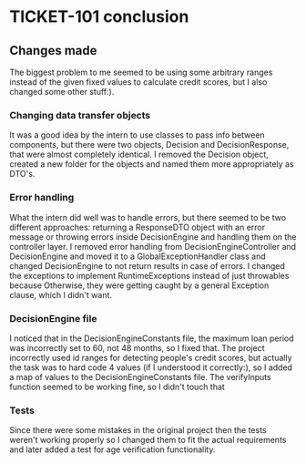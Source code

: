 # TICKET-101 conclusion
## Changes made
The biggest problem to me seemed to be using some arbitrary ranges instead of the given fixed values to calculate credit scores, 
but I also changed some other stuff:).

### Changing data transfer objects
It was a good idea by the intern to use classes to pass info between 
components, but there were two objects, Decision and DecisionResponse, that were almost completely identical.
I removed the Decision object, created a new folder for the objects and named them more appropriately as DTO's.

### Error handling
What the intern did well was to handle errors, but there seemed to be two different approaches:
returning a ResponseDTO object with an error message or throwing errors inside DecisionEngine and handling them on the controller layer.
I removed error handling from DecisionEngineController and DecisionEngine and moved 
it to a GlobalExceptionHandler class and changed DecisionEngine to not return results in case of errors.
I changed the exceptions to implement RuntimeExceptions instead of just throwables because
Otherwise, they were getting caught by a general Exception clause, which I didn't want.

### DecisionEngine file
I noticed that in the DecisionEngineConstants file, the maximum loan period was incorrectly set to 60, not 48 months, so I fixed that.
The project incorrectly used id ranges for detecting people's credit scores,
but actually the task was to hard code 4 values (if I understood it correctly:), so I added a map of values to the DecisionEngineConstants file.
The verifyInputs function seemed to be working fine, so I didn't touch that

### Tests
Since there were some mistakes in the original project then the tests weren't working properly
so I changed them to fit the actual requirements and later added a test for age verification functionality.
